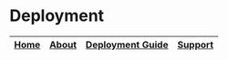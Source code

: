# Deployment

| [Home](README.md) | [About](about.md) | [Deployment Guide](deployment.md) | [Support](support.md) | 
| --- | --- | --- | --- |
